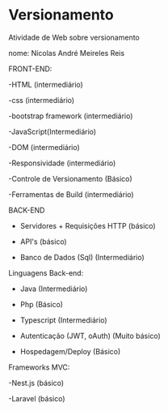 # Versionamento
Atividade de Web sobre versionamento

nome: Nícolas André Meireles Reis

FRONT-END:

-HTML (intermediário)


-css (intermediário)


-bootstrap framework (intermediário)


-JavaScript(Intermediário)

-DOM (intermediário)

-Responsividade (intermediário)

-Controle de Versionamento (Básico)

-Ferramentas de Build (intermediário)


BACK-END

- Servidores + Requisições HTTP (básico)

- API's (básico)

- Banco de Dados (Sql) (Intermediário)

Linguagens Back-end:
- Java (Intermediário)
- Php (Básico)
- Typescript (Intermediário)

- Autenticação (JWT, oAuth) (Muito básico)

- Hospedagem/Deploy (Básico)



Frameworks MVC:

-Nest.js (básico)

-Laravel (básico)




